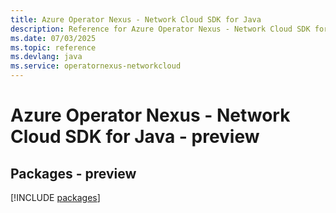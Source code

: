 ```yaml
---
title: Azure Operator Nexus - Network Cloud SDK for Java
description: Reference for Azure Operator Nexus - Network Cloud SDK for Java
ms.date: 07/03/2025
ms.topic: reference
ms.devlang: java
ms.service: operatornexus-networkcloud
---
```

# Azure Operator Nexus - Network Cloud SDK for Java - preview
## Packages - preview
[!INCLUDE [packages](operator-nexus---network-cloud-index.md)]
